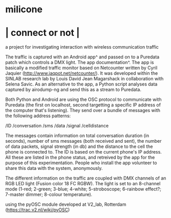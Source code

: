 milicone
========
| connect or not | 
=======

a project for investigating interaction with wireless communication traffic

The traffic is captured with an Android app^ and passed on to a Puredata patch which controls a DMX light. The app documentation^. The app is basically a modified traffic monitor based on Netcounter written by Cyril Jaquier (http://www.jaqpot.net/netcounter/). It was developed within the SINLAB research lab by Louis David Jean Magarshack in collaboration with Selena Savic. As an alternative to the app, a Python script analyses data captured by airodump-ng and send this as a stream to Puredata. 

Both Python and Android are using the OSC protocol to communicate with Puredata (the first on localhost, second targetting a specific IP address of the computer that's listening). They send over a bundle of messages with the following address patterns:

/ID
/conversation
/sms
/data
/signal
/celldistance

The messages contain information on total conversation duration (in seconds), number of sms messages (both received and sent), the number of data packets, signal strength (in db) and the distance to the cell the phone is connected to. The ID is based on the current phone's IP address. All these are listed in the phone status, and retreived by the app for the purpose of this experimentation. People who install the app volunteer to share this data with the system, anonymously.

The different information on the traffic are coupled with DMX channels of an RGB LED light (Fusion color 18 FC RGBW). The light is set to an 8-channel mode (1-red; 2-green; 3-blue; 4-white; 5-stroboscope; 6-rainbow effect?; 7-master dimmer; 8-colour temperature). 

using the pyOSC module developed at V2_lab, Rotterdam (https://trac.v2.nl/wiki/pyOSC)



